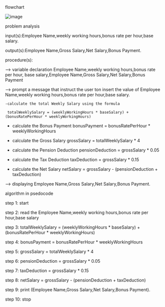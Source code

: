 flowchart

![image](https://github.com/ellay21/Lovelace-Coders/assets/149295529/c13fb321-348e-4ad7-940c-2d02696490cc)


problem analysis

input(s):Employee Name,weekly working hours,bonus rate per hour,base salary.

output(s):Employee Name,Gross Salary,Net Salary,Bonus Payment.

procedure(s): 

--> variable declaration  Employee Name,weekly working hours,bonus rate per hour,
base salary,Employee Name,Gross Salary,Net Salary,Bonus Payment

--> prompt a message that instruct the user ton insert the value of Employee Name,weekly working hours,bonus rate per hour,base salary.


    -calculate the total Weekly Salary using the formula 

     totalWeeklySalary = (weeklyWorkingHours * baseSalary) + (bonusRatePerHour * weeklyWorkingHours)

  - calculate the Bonus Payment 
    bonusPayment = bonusRatePerHour * weeklyWorkingHours

  - calculate the Gross Salary
    grossSalary = totalWeeklySalary * 4

  - calculate the Pension Deduction
     pensionDeduction = grossSalary * 0.05

   - calculate the Tax Deduction
     taxDeduction = grossSalary * 0.15

   - calculate the Net Salary
     netSalary = grossSalary - (pensionDeduction + taxDeduction)

--> displaying Employee Name,Gross Salary,Net Salary,Bonus Payment.

algorithm in psedocode

step 1: start

step 2: read the Employee Name,weekly working hours,bonus rate per hour,base salary

step 3: totalWeeklySalary = (weeklyWorkingHours * baseSalary) + (bonusRatePerHour * weeklyWorkingHours)

step 4: bonusPayment = bonusRatePerHour * weeklyWorkingHours

step 5: grossSalary = totalWeeklySalary * 4

step 6: pensionDeduction = grossSalary * 0.05

step 7: taxDeduction = grossSalary * 0.15

step 8: netSalary = grossSalary - (pensionDeduction + taxDeduction)

step 9: print (Employee Name,Gross Salary,Net Salary,Bonus Payment).
 
step 10: stop
